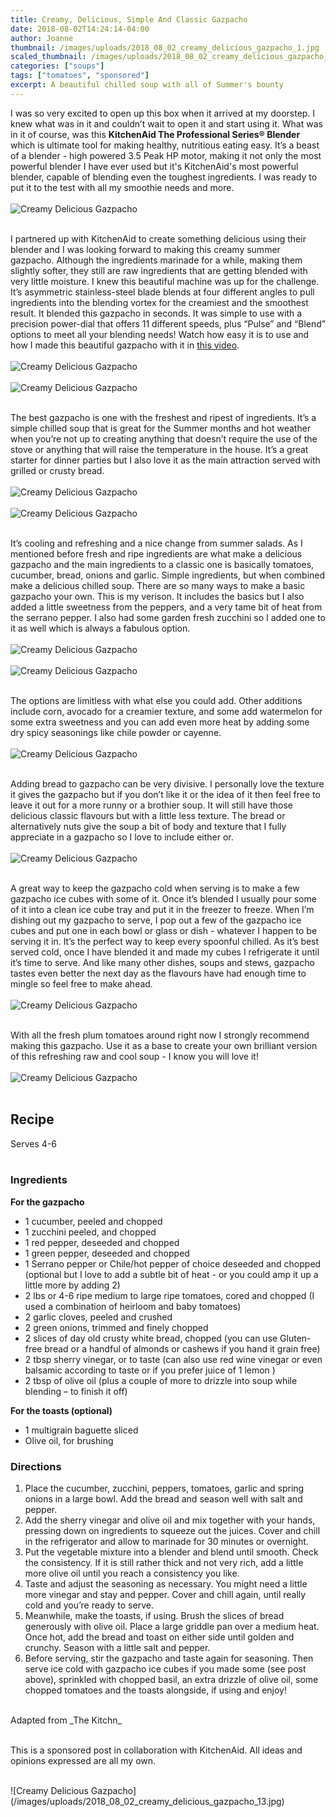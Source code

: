 ```yaml
---
title: Creamy, Delicious, Simple And Classic Gazpacho
date: 2018-08-02T14:24:14-04:00
author: Joanne
thumbnail: /images/uploads/2018_08_02_creamy_delicious_gazpacho_1.jpg
scaled_thumbnail: /images/uploads/2018_08_02_creamy_delicious_gazpacho_0.jpg
categories: ["soups"]
tags: ["tomatoes", "sponsored"]
excerpt: A beautiful chilled soup with all of Summer's bounty
---
```


I was so very excited to open up this box when it arrived at my doorstep. I knew what was in it and couldn’t wait to open it and start using it. What was in it of course, was this __KitchenAid The Professional Series® Blender__ which is ultimate tool for making healthy, nutritious eating easy. It’s a beast of a blender - high powered 3.5 Peak HP motor, making it not only the most powerful blender I have ever used but it's KitchenAid's most powerful blender, capable of blending even the toughest ingredients. I was ready to put it to the test with all my smoothie needs and more.
</br>
</br>
![Creamy Delicious Gazpacho](/images/uploads/2018_08_02_creamy_delicious_gazpacho_2.jpg) 
</br>
</br>

I partnered up with KitchenAid to create something delicious using their blender and I was looking forward to making this creamy summer gazpacho. Although the ingredients marinade for a while, making them slightly softer, they still are raw ingredients that are getting blended with very little moisture. I knew this beautiful machine was up for the challenge. It’s asymmetric stainless-steel blade blends at four different angles to pull ingredients into the blending vortex for the creamiest and the smoothest result. It blended this gazpacho in seconds. It was simple to use with a precision power-dial that offers 11 different speeds, plus “Pulse” and “Blend” options to meet all your blending needs! Watch how easy it is to use and how I made this beautiful gazpacho with it in [this video](https://www.instagram.com/tv/Bl_TgMNlPnQ/).
</br>
</br>
![Creamy Delicious Gazpacho](/images/uploads/2018_08_02_creamy_delicious_gazpacho_3.jpg) 
</br>
</br>
![Creamy Delicious Gazpacho](/images/uploads/2018_08_02_creamy_delicious_gazpacho_4.jpg) 
</br>
</br>

The best gazpacho is one with the freshest and ripest of ingredients. It’s a simple chilled soup that is great for the Summer months and hot weather when you’re not up to creating anything that doesn’t require the use of the stove or anything that will raise the temperature in the house. It’s a great starter for dinner parties but I also love it as the main attraction served with grilled or crusty bread.
</br>
</br>
![Creamy Delicious Gazpacho](/images/uploads/2018_08_02_creamy_delicious_gazpacho_5.jpg) 
</br>
</br>
![Creamy Delicious Gazpacho](/images/uploads/2018_08_02_creamy_delicious_gazpacho_6.jpg) 
</br>
</br>

It’s cooling and refreshing and a nice change from summer salads. As I mentioned before fresh and ripe ingredients are what make a delicious gazpacho and the main ingredients to a classic one is basically tomatoes, cucumber, bread, onions and garlic. Simple ingredients, but when combined make a delicious chilled soup. There are so many ways to make a basic gazpacho your own. This is my verison. It includes the basics but I also added a little sweetness from the peppers, and a very tame bit of heat from the serrano pepper. I also had some garden fresh zucchini so I added one to it as well which is always a fabulous option.
</br>
</br>
![Creamy Delicious Gazpacho](/images/uploads/2018_08_02_creamy_delicious_gazpacho_7.jpg) 
</br>
</br>
![Creamy Delicious Gazpacho](/images/uploads/2018_08_02_creamy_delicious_gazpacho_8.jpg) 
</br>
</br>

The options are limitless with what else you could add. Other additions include corn, avocado for a creamier texture, and some add watermelon for some extra sweetness and you can add even more heat by adding some dry spicy seasonings like chile powder or cayenne.
</br>
</br>
![Creamy Delicious Gazpacho](/images/uploads/2018_08_02_creamy_delicious_gazpacho_9.jpg) 
</br>
</br> 

Adding bread to gazpacho can be very divisive. I personally love the texture it gives the gazpacho but if you don’t like it or the idea of it then feel free to leave it out for a more runny or a brothier soup. It will still have those delicious classic flavours but with a little less texture. The bread or alternatively nuts give the soup a bit of body and texture that I fully appreciate in a gazpacho so I love to include either or.
</br>
</br>
![Creamy Delicious Gazpacho](/images/uploads/2018_08_02_creamy_delicious_gazpacho_10.jpg) 
</br>
</br>

A great way to keep the gazpacho cold when serving is to make a few gazpacho ice cubes with some of it. Once it’s blended I usually pour some of it into a clean ice cube tray and put it in the freezer to freeze. When I’m dishing out my gazpacho to serve, I pop out a few of the gazpacho ice cubes and put one in each bowl or glass or dish - whatever I happen to be serving it in. It’s the perfect way to keep every spoonful chilled. As it’s best served cold, once I have blended it and made my cubes I refrigerate it until it’s time to serve. And like many other dishes, soups and stews, gazpacho tastes even better the next day as the flavours have had enough time to mingle so feel free to make ahead.
</br>
</br>
![Creamy Delicious Gazpacho](/images/uploads/2018_08_02_creamy_delicious_gazpacho_11.jpg) 
</br>
</br>

With all the fresh plum tomatoes around right now I strongly recommend making this gazpacho. Use it as a base to create your own brilliant version of this refreshing raw and cool soup - I know you will love it!
</br>
</br>
![Creamy Delicious Gazpacho](/images/uploads/2018_08_02_creamy_delicious_gazpacho_12.jpg) 
</br>
</br>

## Recipe
Serves 4-6
</br>
</br>

### Ingredients

__For the gazpacho__

* 1 cucumber, peeled and chopped
* 1 zucchini peeled, and chopped 
* 1 red pepper, deseeded and chopped
* 1 green pepper, deseeded and chopped
* 1 Serrano pepper or Chile/hot pepper of choice deseeded and chopped (optional but I love to add a subtle bit of heat - or you could amp it up a little more by adding 2) 
* 2 lbs or 4-6 ripe medium to large ripe tomatoes, cored and chopped (I used a combination of heirloom and baby tomatoes)
* 2 garlic cloves, peeled and crushed
* 2 green onions, trimmed and finely chopped
* 2 slices of day old crusty white bread, chopped (you can use Gluten-free bread or a handful of almonds or cashews if you hand it grain free) 
* 2 tbsp sherry vinegar, or to taste (can also use red wine vinegar or even balsamic according to taste or if you prefer juice of 1 lemon ) 
* 2 tbsp of olive oil (plus a couple of more to drizzle into soup while blending – to finish it off) 

__For the toasts (optional)__

* 1 multigrain baguette sliced 
* Olive oil, for brushing

### Directions

1. Place the cucumber, zucchini, peppers, tomatoes, garlic and spring onions in a large bowl. Add the bread and season well with salt and pepper. 
2. Add the sherry vinegar and olive oil and mix together with your hands, pressing down on ingredients to squeeze out the juices. Cover and chill in the refrigerator and allow to marinade for 30 minutes or overnight.
3. Put the vegetable mixture into a blender and blend until smooth. Check the consistency. If it is still rather thick and not very rich, add a little more olive oil until you reach a consistency you like. 
4. Taste and adjust the seasoning as necessary. You might need a little more vinegar and stay and pepper. Cover and chill again, until really cold and you’re ready to serve.
5. Meanwhile, make the toasts, if using. Brush the slices of bread generously with olive oil. Place a large griddle pan over a medium heat. Once hot, add the bread and toast on either side until golden and crunchy. Season with a little salt and pepper.
6. Before serving, stir the gazpacho and taste again for seasoning. Then serve ice cold with gazpacho ice cubes if you made some (see post above), sprinkled with chopped basil, an extra drizzle of olive oil, some chopped tomatoes and the toasts alongside, if using and enjoy!  

</br>
Adapted from _The Kitchn_
</br>
</br>

This is a sponsored post in collaboration with KitchenAid. All ideas and opinions expressed are all my own.

</br>
![Creamy Delicious Gazpacho](/images/uploads/2018_08_02_creamy_delicious_gazpacho_13.jpg)
